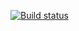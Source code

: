 [![Build status](https://ci.appveyor.com/api/projects/status/xgakuktyfng8v4pt?svg=true)](https://ci.appveyor.com/project/yegorbelikin/avtotestdz5)